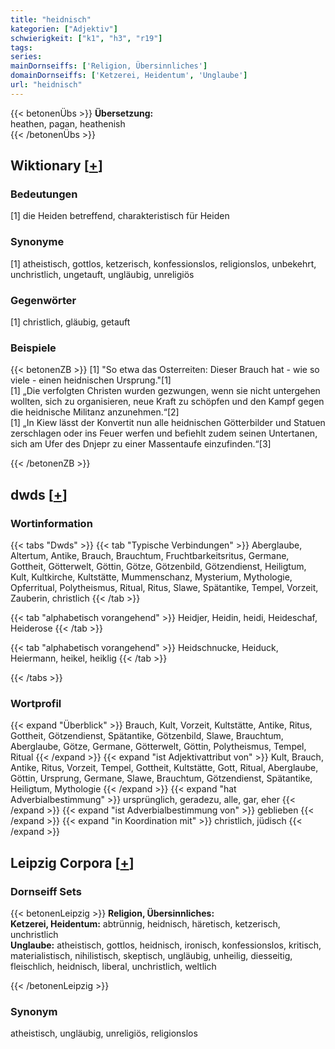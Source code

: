 ```yaml
---
title: "heidnisch"
kategorien: ["Adjektiv"]
schwierigkeit: ["k1", "h3", "r19"]
tags:
series:
mainDornseiffs: ['Religion, Übersinnliches']
domainDornseiffs: ['Ketzerei, Heidentum', 'Unglaube']
url: "heidnisch"
---
```


{{< betonenÜbs >}}
**Übersetzung:**  
heathen, pagan, heathenish  
{{< /betonenÜbs >}}

## Wiktionary [[+](https://de.wiktionary.org/wiki/heidnisch)]

### Bedeutungen
[1] die Heiden betreffend, charakteristisch für Heiden  

### Synonyme
[1] atheistisch, gottlos, ketzerisch, konfessionslos, religionslos, unbekehrt, unchristlich, ungetauft, ungläubig, unreligiös  

### Gegenwörter
[1] christlich, gläubig, getauft  

### Beispiele
{{< betonenZB >}}
[1] "So etwa das Osterreiten: Dieser Brauch hat - wie so viele - einen heidnischen Ursprung."[1]  
[1] „Die verfolgten Christen wurden gezwungen, wenn sie nicht untergehen wollten, sich zu organisieren, neue Kraft zu schöpfen und den Kampf gegen die heidnische Militanz anzunehmen.“[2]  
[1] „In Kiew lässt der Konvertit nun alle heidnischen Götterbilder und Statuen zerschlagen oder ins Feuer werfen und befiehlt zudem seinen Untertanen, sich am Ufer des Dnjepr zu einer Massentaufe einzufinden.“[3]  

{{< /betonenZB >}}


## dwds [[+](https://www.dwds.de/wb/heidnisch)]

### Wortinformation
{{< tabs "Dwds" >}}
{{< tab "Typische Verbindungen" >}}
Aberglaube, Altertum, Antike, Brauch, Brauchtum, Fruchtbarkeitsritus, Germane, Gottheit, Götterwelt, Göttin, Götze, Götzenbild, Götzendienst, Heiligtum, Kult, Kultkirche, Kultstätte, Mummenschanz, Mysterium, Mythologie, Opferritual, Polytheismus, Ritual, Ritus, Slawe, Spätantike, Tempel, Vorzeit, Zauberin, christlich
{{< /tab >}}

{{< tab "alphabetisch vorangehend" >}}
Heidjer, Heidin, heidi, Heideschaf, Heiderose
{{< /tab >}}

{{< tab "alphabetisch vorangehend" >}}
Heidschnucke, Heiduck, Heiermann, heikel, heiklig
{{< /tab >}}

{{< /tabs >}}

### Wortprofil
{{< expand "Überblick" >}} Brauch, Kult, Vorzeit, Kultstätte, Antike, Ritus, Gottheit, Götzendienst, Spätantike, Götzenbild, Slawe, Brauchtum, Aberglaube, Götze, Germane, Götterwelt, Göttin, Polytheismus, Tempel, Ritual {{< /expand >}}
{{< expand "ist Adjektivattribut von" >}} Kult, Brauch, Antike, Ritus, Vorzeit, Tempel, Gottheit, Kultstätte, Gott, Ritual, Aberglaube, Göttin, Ursprung, Germane, Slawe, Brauchtum, Götzendienst, Spätantike, Heiligtum, Mythologie {{< /expand >}}
{{< expand "hat Adverbialbestimmung" >}} ursprünglich, geradezu, alle, gar, eher {{< /expand >}}
{{< expand "ist Adverbialbestimmung von" >}} geblieben {{< /expand >}}
{{< expand "in Koordination mit" >}} christlich, jüdisch {{< /expand >}}

## Leipzig Corpora [[+](https://corpora.uni-leipzig.de/en/res?word=heidnisch&corpusId=deu_newscrawl-public_2018)]

### Dornseiff Sets
{{< betonenLeipzig >}}
**Religion, Übersinnliches:**  
**Ketzerei, Heidentum:** abtrünnig, heidnisch, häretisch, ketzerisch, unchristlich  
**Unglaube:** atheistisch, gottlos, heidnisch, ironisch, konfessionslos, kritisch, materialistisch, nihilistisch, skeptisch, ungläubig, unheilig, diesseitig, fleischlich, heidnisch, liberal, unchristlich, weltlich  

{{< /betonenLeipzig >}}

### Synonym
atheistisch, ungläubig, unreligiös, religionslos

